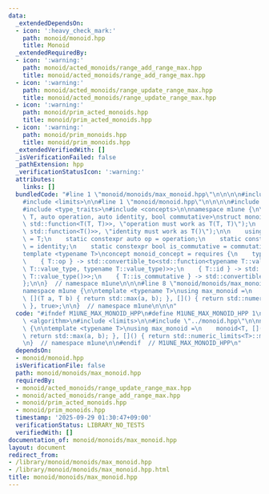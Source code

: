 ```yaml
---
data:
  _extendedDependsOn:
  - icon: ':heavy_check_mark:'
    path: monoid/monoid.hpp
    title: Monoid
  _extendedRequiredBy:
  - icon: ':warning:'
    path: monoid/acted_monoids/range_add_range_max.hpp
    title: monoid/acted_monoids/range_add_range_max.hpp
  - icon: ':warning:'
    path: monoid/acted_monoids/range_update_range_max.hpp
    title: monoid/acted_monoids/range_update_range_max.hpp
  - icon: ':warning:'
    path: monoid/prim_acted_monoids.hpp
    title: monoid/prim_acted_monoids.hpp
  - icon: ':warning:'
    path: monoid/prim_monoids.hpp
    title: monoid/prim_monoids.hpp
  _extendedVerifiedWith: []
  _isVerificationFailed: false
  _pathExtension: hpp
  _verificationStatusIcon: ':warning:'
  attributes:
    links: []
  bundledCode: "#line 1 \"monoid/monoids/max_monoid.hpp\"\n\n\n\n#include <algorithm>\n\
    #include <limits>\n\n#line 1 \"monoid/monoid.hpp\"\n\n\n\n#include <functional>\n\
    #include <type_traits>\n#include <concepts>\n\nnamespace m1une {\n\ntemplate <typename\
    \ T, auto operation, auto identity, bool commutative>\nstruct monoid {\n    static_assert(std::is_convertible_v<decltype(operation),\
    \ std::function<T(T, T)>>, \"operation must work as T(T, T)\");\n    static_assert(std::is_convertible_v<decltype(identity),\
    \ std::function<T()>>, \"identity must work as T()\");\n\n    using value_type\
    \ = T;\n    static constexpr auto op = operation;\n    static constexpr auto id\
    \ = identity;\n    static constexpr bool is_commutative = commutative;\n};\n\n\
    template <typename T>\nconcept monoid_concept = requires {\n    typename T::value_type;\n\
    \    { T::op } -> std::convertible_to<std::function<typename T::value_type(typename\
    \ T::value_type, typename T::value_type)>>;\n    { T::id } -> std::convertible_to<std::function<typename\
    \ T::value_type()>>;\n    { T::is_commutative } -> std::convertible_to<bool>;\n\
    };\n\n}  // namespace m1une\n\n\n#line 8 \"monoid/monoids/max_monoid.hpp\"\n\n\
    namespace m1une {\n\ntemplate <typename T>\nusing max_monoid =\n    monoid<T,\
    \ [](T a, T b) { return std::max(a, b); }, []() { return std::numeric_limits<T>::min();\
    \ }, true>;\n\n}  // namespace m1une\n\n\n"
  code: "#ifndef M1UNE_MAX_MONOID_HPP\n#define M1UNE_MAX_MONOID_HPP 1\n\n#include\
    \ <algorithm>\n#include <limits>\n\n#include \"../monoid.hpp\"\n\nnamespace m1une\
    \ {\n\ntemplate <typename T>\nusing max_monoid =\n    monoid<T, [](T a, T b) {\
    \ return std::max(a, b); }, []() { return std::numeric_limits<T>::min(); }, true>;\n\
    \n}  // namespace m1une\n\n#endif  // M1UNE_MAX_MONOID_HPP\n"
  dependsOn:
  - monoid/monoid.hpp
  isVerificationFile: false
  path: monoid/monoids/max_monoid.hpp
  requiredBy:
  - monoid/acted_monoids/range_update_range_max.hpp
  - monoid/acted_monoids/range_add_range_max.hpp
  - monoid/prim_acted_monoids.hpp
  - monoid/prim_monoids.hpp
  timestamp: '2025-09-29 01:30:47+09:00'
  verificationStatus: LIBRARY_NO_TESTS
  verifiedWith: []
documentation_of: monoid/monoids/max_monoid.hpp
layout: document
redirect_from:
- /library/monoid/monoids/max_monoid.hpp
- /library/monoid/monoids/max_monoid.hpp.html
title: monoid/monoids/max_monoid.hpp
---
```

